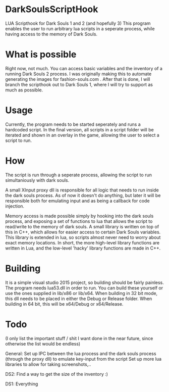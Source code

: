 # DarkSoulsScriptHook
LUA Scripthook for Dark Souls 1 and 2 (and hopefully 3)
This program enables the user to run arbitrary lua scripts in a seperate process, while having access to the memory of Dark Souls. 

# What is possible
Right now, not much. You can access basic variables and the inventory of a running Dark Souls 2 process. I was originally making this to automate generating the images for fashion-souls.com . After that is done, I will branch the scripthook out to Dark Souls 1, where I will try to support as much as possible.

# Usage
Currently, the program needs to be started seperately and runs a hardcoded script. In the final version, all scripts in a script folder will be iterated and shown in an overlay in the game, allowing the user to select a script to run.

# How
The script is run through a seperate process, allowing the script to run simultaniously with dark souls.

A small XInput proxy dll is responsible for all logic that needs to run inside the dark souls process. As of now it doesn't do anything, but later it will be responsible both for emulating input and as being a callback for code injection.

Memory access is made possible simply by hooking into the dark souls process, and exposing a set of functions to lua that allows the script to read/write to the memory of dark souls. A small library is written on top of this in C++, which allows for easier access to certain Dark Souls variables. This library is extended in lua, so scripts almost never need to worry about exact memory locations. In short, the more high-level library functions are written in Lua, and the low-level 'hacky' library functions are made in C++.

# Building
It is a simple visual studio 2015 project, so building should be fairly painless. The program needs lua53.dll in order to run. You can build these yourself or use the ones supplied in lib/x86 or lib/x64. When building in 32 bit mode, this dll needs to be placed in either the Debug or Release folder. When building in 64 bit, this will be x64/Debug or x64/Release.

# Todo
(I only list the important stuff / shit I want done in the near future, since otherwise the list would be endless)

General:
Set up IPC between the lua process and the dark souls process (through the proxy dll) to emulate key-input from the script
Set up more lua libraries to allow for taking screenshots,..

DS2:
Find a way to get the size of the inventory :)

DS1:
Everything
